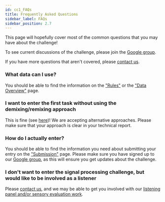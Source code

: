 ```yaml
---
id: cc1_FAQs
title: Frequently Asked Questions
sidebar_label: FAQs
sidebar_position: 2.7
---
```


This page will hopefully cover most of the common questions that you may have about the challenge!

To see current discussions of the challenge, please join the [Google group](https://groups.google.com/g/cadenza-challenge).

If you have more questions that aren't covered, please [contact us](http://cadenzachallenge.org/contact).


### What data can I use?
You should be able to find the information on the ["Rules"](\cc1_rules.md) or the ["Data Overview"](\docs\cadenza1\Data\cc1_data_overview.md) page.

### I want to enter the first task without using the demixing/remixing approach
This is fine (see [here](\docs\cadenza1\cc1_intro.md))! We are accepting alternative approaches. Please make sure that your approach is clear in your technical report.

### How do I actually enter?
You should be able to find the information you need about submitting your entry on the ["Submission"](\cc1_submission.mdx) page. Please make sure you have signed up to our [Google group](https://groups.google.com/g/cadenza-challenge), as this will ensure you get updates about the challenge.

### I don't want to enter the signal processing challenge, but would like to be involved as a listener
Please [contact us](http://cadenzachallenge.org/contact), and we may be able to get you involved with our [listening panel and/or sensory evaluation work](\docs\learning_resources\Perceptual_testing\edu_PT_sensory_evaluation.md).




